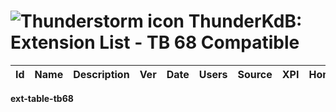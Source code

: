 # ![Thunderstorm icon](../../rep-resources/Thunderbird-icon.png) ThunderKdB: Extension List - TB 68 Compatible


| Id | Name | Description | Ver | Date | Users | Source | XPI | Homepage |
|---|---|---|---|---|---|---|---|---|
__ext-table-tb68__



